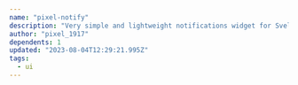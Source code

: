 ```yaml
---
name: "pixel-notify"
description: "Very simple and lightweight notifications widget for SvelteKit based on stores"
author: "pixel_1917"
dependents: 1
updated: "2023-08-04T12:29:21.995Z"
tags: 
  - ui
---
```

